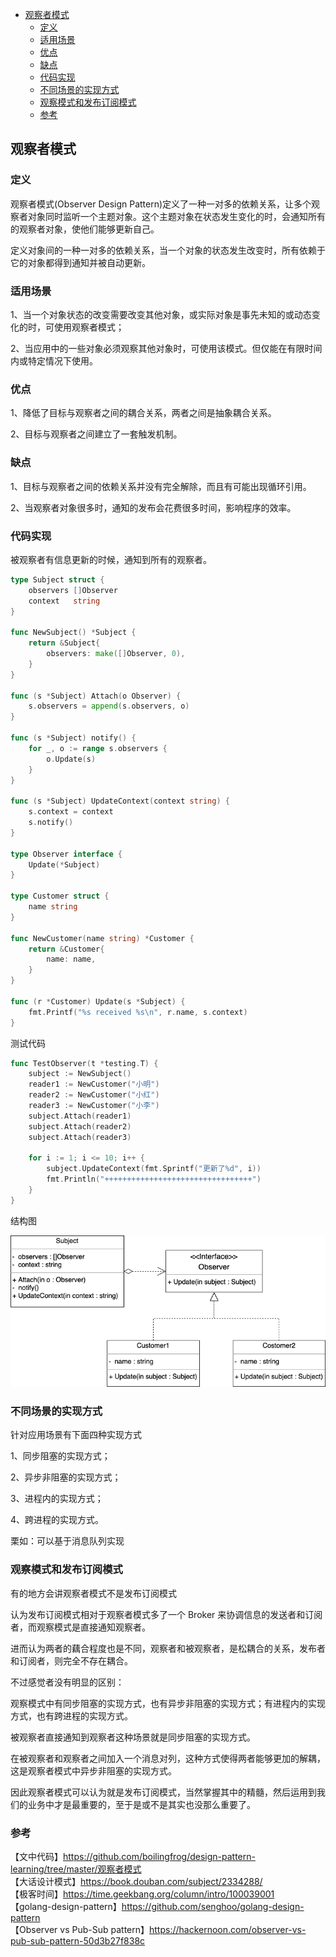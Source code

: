 <!-- START doctoc generated TOC please keep comment here to allow auto update -->
<!-- DON'T EDIT THIS SECTION, INSTEAD RE-RUN doctoc TO UPDATE -->

- [观察者模式](#%E8%A7%82%E5%AF%9F%E8%80%85%E6%A8%A1%E5%BC%8F)
  - [定义](#%E5%AE%9A%E4%B9%89)
  - [适用场景](#%E9%80%82%E7%94%A8%E5%9C%BA%E6%99%AF)
  - [优点](#%E4%BC%98%E7%82%B9)
  - [缺点](#%E7%BC%BA%E7%82%B9)
  - [代码实现](#%E4%BB%A3%E7%A0%81%E5%AE%9E%E7%8E%B0)
  - [不同场景的实现方式](#%E4%B8%8D%E5%90%8C%E5%9C%BA%E6%99%AF%E7%9A%84%E5%AE%9E%E7%8E%B0%E6%96%B9%E5%BC%8F)
  - [观察模式和发布订阅模式](#%E8%A7%82%E5%AF%9F%E6%A8%A1%E5%BC%8F%E5%92%8C%E5%8F%91%E5%B8%83%E8%AE%A2%E9%98%85%E6%A8%A1%E5%BC%8F)
  - [参考](#%E5%8F%82%E8%80%83)

<!-- END doctoc generated TOC please keep comment here to allow auto update -->

## 观察者模式

### 定义

观察者模式(Observer Design Pattern)定义了一种一对多的依赖关系，让多个观察者对象同时监听一个主题对象。这个主题对象在状态发生变化的时，会通知所有的观察者对象，使他们能够更新自己。  

定义对象间的一种一对多的依赖关系，当一个对象的状态发生改变时，所有依赖于它的对象都得到通知并被自动更新。  

### 适用场景

1、当一个对象状态的改变需要改变其他对象，或实际对象是事先未知的或动态变化的时，可使用观察者模式；  

2、当应用中的一些对象必须观察其他对象时，可使用该模式。但仅能在有限时间内或特定情况下使用。

### 优点

1、降低了目标与观察者之间的耦合关系，两者之间是抽象耦合关系。  

2、目标与观察者之间建立了一套触发机制。  

### 缺点

1、目标与观察者之间的依赖关系并没有完全解除，而且有可能出现循环引用。    

2、当观察者对象很多时，通知的发布会花费很多时间，影响程序的效率。  

### 代码实现

被观察者有信息更新的时候，通知到所有的观察者。   

```go
type Subject struct {
	observers []Observer
	context   string
}

func NewSubject() *Subject {
	return &Subject{
		observers: make([]Observer, 0),
	}
}

func (s *Subject) Attach(o Observer) {
	s.observers = append(s.observers, o)
}

func (s *Subject) notify() {
	for _, o := range s.observers {
		o.Update(s)
	}
}

func (s *Subject) UpdateContext(context string) {
	s.context = context
	s.notify()
}

type Observer interface {
	Update(*Subject)
}

type Customer struct {
	name string
}

func NewCustomer(name string) *Customer {
	return &Customer{
		name: name,
	}
}

func (r *Customer) Update(s *Subject) {
	fmt.Printf("%s received %s\n", r.name, s.context)
}
```

测试代码  

```go
func TestObserver(t *testing.T) {
	subject := NewSubject()
	reader1 := NewCustomer("小明")
	reader2 := NewCustomer("小红")
	reader3 := NewCustomer("小李")
	subject.Attach(reader1)
	subject.Attach(reader2)
	subject.Attach(reader3)

	for i := 1; i <= 10; i++ {
		subject.UpdateContext(fmt.Sprintf("更新了%d", i))
		fmt.Println("+++++++++++++++++++++++++++++++++")
	}
}
```

结构图  

<img src="/img/pattern-observer.png" alt="observer" />

### 不同场景的实现方式

针对应用场景有下面四种实现方式  

1、同步阻塞的实现方式；  

2、异步非阻塞的实现方式；  

3、进程内的实现方式；  

4、跨进程的实现方式。

栗如：可以基于消息队列实现  

### 观察模式和发布订阅模式

有的地方会讲观察者模式不是发布订阅模式   

认为发布订阅模式相对于观察者模式多了一个 Broker 来协调信息的发送者和订阅者，而观察模式是直接通知观察者。  

进而认为两者的藕合程度也是不同，观察者和被观察者，是松耦合的关系，发布者和订阅者，则完全不存在耦合。   

不过感觉者没有明显的区别：  

观察模式中有同步阻塞的实现方式，也有异步非阻塞的实现方式；有进程内的实现方式，也有跨进程的实现方式。  

被观察者直接通知到观察者这种场景就是同步阻塞的实现方式。  

在被观察者和观察者之间加入一个消息对列，这种方式使得两者能够更加的解耦，这是观察者模式中异步非阻塞的实现方式。   

因此观察者模式可以认为就是发布订阅模式，当然掌握其中的精髓，然后运用到我们的业务中才是最重要的，至于是或不是其实也没那么重要了。   

### 参考

【文中代码】https://github.com/boilingfrog/design-pattern-learning/tree/master/观察者模式   
【大话设计模式】https://book.douban.com/subject/2334288/  
【极客时间】https://time.geekbang.org/column/intro/100039001    
【golang-design-pattern】https://github.com/senghoo/golang-design-pattern    
【Observer vs Pub-Sub pattern】https://hackernoon.com/observer-vs-pub-sub-pattern-50d3b27f838c  


